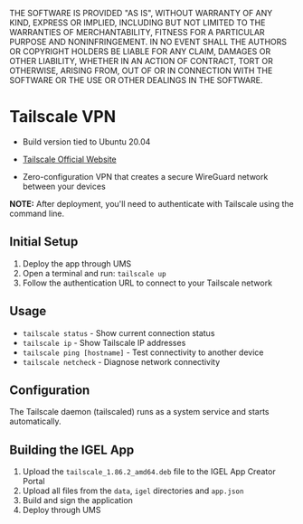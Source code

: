 THE SOFTWARE IS PROVIDED "AS IS", WITHOUT WARRANTY OF ANY KIND, EXPRESS OR IMPLIED, INCLUDING BUT NOT LIMITED TO THE WARRANTIES OF MERCHANTABILITY, FITNESS FOR A PARTICULAR PURPOSE AND NONINFRINGEMENT. IN NO EVENT SHALL THE AUTHORS OR COPYRIGHT HOLDERS BE LIABLE FOR ANY CLAIM, DAMAGES OR OTHER LIABILITY, WHETHER IN AN ACTION OF CONTRACT, TORT OR OTHERWISE, ARISING FROM, OUT OF OR IN CONNECTION WITH THE SOFTWARE OR THE USE OR OTHER DEALINGS IN THE SOFTWARE.

# Tailscale VPN

- Build version tied to Ubuntu 20.04

- [Tailscale Official Website](https://tailscale.com/)

- Zero-configuration VPN that creates a secure WireGuard network between your devices

**NOTE:** After deployment, you'll need to authenticate with Tailscale using the command line.

## Initial Setup

1. Deploy the app through UMS
2. Open a terminal and run: `tailscale up`
3. Follow the authentication URL to connect to your Tailscale network

## Usage

- `tailscale status` - Show current connection status
- `tailscale ip` - Show Tailscale IP addresses
- `tailscale ping [hostname]` - Test connectivity to another device
- `tailscale netcheck` - Diagnose network connectivity

## Configuration

The Tailscale daemon (tailscaled) runs as a system service and starts automatically.

## Building the IGEL App

1. Upload the `tailscale_1.86.2_amd64.deb` file to the IGEL App Creator Portal
2. Upload all files from the `data`, `igel` directories and `app.json`
3. Build and sign the application
4. Deploy through UMS
